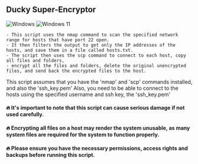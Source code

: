 ## Ducky Super-Encryptor
![Windows](https://img.shields.io/badge/Windows-0078D6?style=for-the-badge&logo=windows&logoColor=white) ![Windows 11](https://img.shields.io/badge/Windows%2011-%230079d5.svg?style=for-the-badge&logo=Windows%2011&logoColor=white)

    - This script uses the nmap command to scan the specified network range for hosts that have port 22 open. 
    - It then filters the output to get only the IP addresses of the hosts, and save them in a file called hosts.txt. 
    - The script then uses the scp command to connect to each host, copy all files and folders, 
    - encrypt all the files and folders, delete the original unencrypted files, and send back the encrypted files to the host.

This script assumes that you have the 'nmap' and 'scp' commands installed, and also the 'ssh_key.pem' 
Also, you need to be able to connect to the hosts using the specified username and ssh key, the 'ssh_key.pem'

#### 🔥 It's important to note that this script can cause serious damage if not used carefully. 
#### 🔥 Encrypting all files on a host may render the system unusable, as many system files are required for the system to function properly. 
#### 🔥 Please ensure you have the necessary permissions, access rights and backups before running this script.
